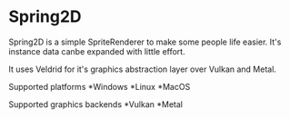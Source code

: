 # Spring2D
 
Spring2D is a simple SpriteRenderer to make some people life easier. It's instance data canbe expanded with little effort.

It uses Veldrid for it's graphics abstraction layer over Vulkan and Metal.

Supported platforms
*Windows
*Linux
*MacOS

Supported graphics backends
*Vulkan
*Metal